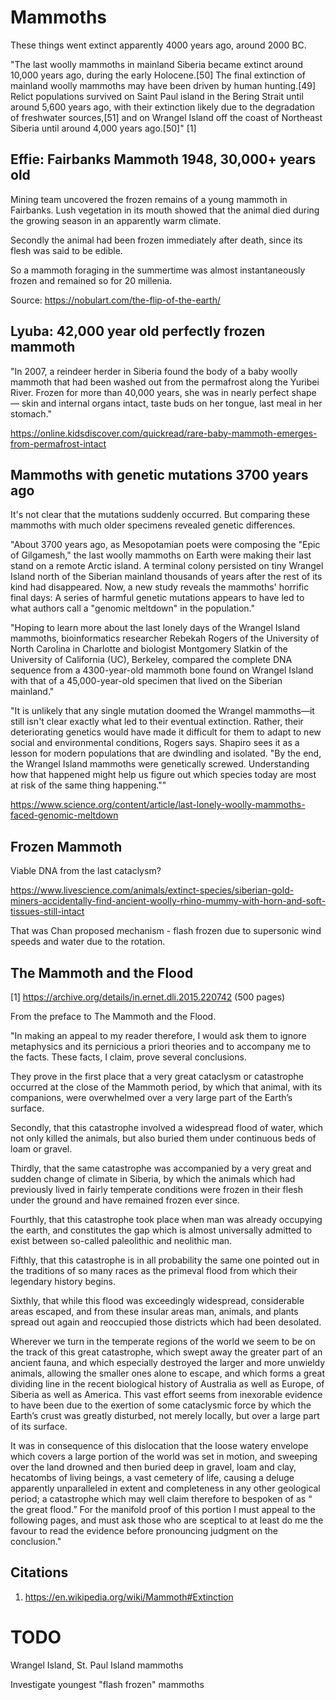 # Mammoths

These things went extinct apparently 4000 years ago, around 2000 BC.

"The last woolly mammoths in mainland Siberia became extinct around 10,000 years ago, during the early Holocene.[50] The final extinction of mainland woolly mammoths may have been driven by human hunting.[49] Relict populations survived on Saint Paul island in the Bering Strait until around 5,600 years ago, with their extinction likely due to the degradation of freshwater sources,[51] and on Wrangel Island off the coast of Northeast Siberia until around 4,000 years ago.[50]" [1]

## Effie: Fairbanks Mammoth 1948, 30,000+ years old

Mining team uncovered the frozen remains of a young mammoth in Fairbanks. Lush vegetation in its mouth showed that the animal died during the growing season in an apparently warm climate.

Secondly the animal had been frozen immediately after death, since its flesh was said to be edible.

So a mammoth foraging in the summertime was almost instantaneously frozen and remained so for 20 millenia.

Source: https://nobulart.com/the-flip-of-the-earth/

## Lyuba: 42,000 year old perfectly frozen mammoth

"In 2007, a reindeer herder in Siberia found the body of a baby woolly mammoth that had been washed out from the permafrost along the Yuribei River. Frozen for more than 40,000 years, she was in nearly perfect shape — skin and internal organs intact, taste buds on her tongue, last meal in her stomach."

https://online.kidsdiscover.com/quickread/rare-baby-mammoth-emerges-from-permafrost-intact

## Mammoths with genetic mutations 3700 years ago

It's not clear that the mutations suddenly occurred. But comparing these mammoths with much older specimens revealed genetic differences.

"About 3700 years ago, as Mesopotamian poets were composing the "Epic of Gilgamesh," the last woolly mammoths on Earth were making their last stand on a remote Arctic island. A terminal colony persisted on tiny Wrangel Island north of the Siberian mainland thousands of years after the rest of its kind had disappeared. Now, a new study reveals the mammoths' horrific final days: A series of harmful genetic mutations appears to have led to what authors call a "genomic meltdown" in the population."

"Hoping to learn more about the last lonely days of the Wrangel Island mammoths, bioinformatics researcher Rebekah Rogers of the University of North Carolina in Charlotte and biologist Montgomery Slatkin of the University of California (UC), Berkeley, compared the complete DNA sequence from a 4300-year-old mammoth bone found on Wrangel Island with that of a 45,000-year-old specimen that lived on the Siberian mainland."

"It is unlikely that any single mutation doomed the Wrangel mammoths—it still isn't clear exactly what led to their eventual extinction. Rather, their deteriorating genetics would have made it difficult for them to adapt to new social and environmental conditions, Rogers says. Shapiro sees it as a lesson for modern populations that are dwindling and isolated. "By the end, the Wrangel Island mammoths were genetically screwed. Understanding how that happened might help us figure out which species today are most at risk of the same thing happening.""

https://www.science.org/content/article/last-lonely-woolly-mammoths-faced-genomic-meltdown

## Frozen Mammoth

Viable DNA from the last cataclysm?

https://www.livescience.com/animals/extinct-species/siberian-gold-miners-accidentally-find-ancient-woolly-rhino-mummy-with-horn-and-soft-tissues-still-intact

That was Chan proposed mechanism - flash frozen due to supersonic wind speeds and water due to the rotation.

## The Mammoth and the Flood

[1] https://archive.org/details/in.ernet.dli.2015.220742 (500 pages)

From the preface to The Mammoth and the Flood.

"In making an appeal to my reader therefore, I would ask them to ignore metaphysics and its pernicious a priori theories and to accompany me to the facts. These facts, I claim, prove several conclusions. 

They prove in the first place that a very great cataclysm or catastrophe occurred at the close of the Mammoth period, by which that animal, with its companions, were overwhelmed over a very large part of the Earth’s surface.

Secondly, that this catastrophe involved a widespread flood of water, which not only killed the animals, but also buried them under continuous beds of loam or
gravel. 

Thirdly, that the same catastrophe was accompanied by a very great and sudden change of climate in Siberia, by which the animals which had previously lived in fairly temperate conditions were frozen in their flesh under the ground and have remained frozen ever since.

Fourthly, that this catastrophe took place when man was already occupying the earth, and constitutes the gap which is almost universally admitted to exist between so-called paleolithic and neolithic man.

Fifthly, that this catastrophe is in all probability the same one pointed out in the traditions of so many races as the primeval flood from which their legendary
history begins. 

Sixthly, that while this flood was exceedingly widespread, considerable areas escaped, and from these insular areas man, animals, and plants spread out again and reoccupied those districts which had been desolated. 

Wherever we turn in the temperate regions of the world we seem to be on the track of this great catastrophe, which swept away the greater part of an ancient fauna, and which especially destroyed the larger and more unwieldy animals, allowing the smaller ones alone to escape, and which forms a great dividing line in the recent biological history of Australia as well as Europe, of Siberia as well as America. This vast effort seems from inexorable evidence to have been due to the exertion of some cataclysmic force by which the Earth’s crust was greatly disturbed, not merely locally, but over a large part of its surface.

It was in consequence of this dislocation that the loose watery envelope which covers a large portion of the world was set in motion, and sweeping over the land drowned and then buried deep in gravel, loam and clay, hecatombs of living beings, a vast cemetery of life, causing a deluge apparently unparalleled in extent and completeness in any other geological period; a catastrophe which may well claim therefore to bespoken of as “ the great flood.” For the manifold proof of this portion I must appeal to the following pages, and must ask those who are sceptical to at least do me the favour to read the evidence before pronouncing judgment on the conclusion."

## Citations

1. https://en.wikipedia.org/wiki/Mammoth#Extinction

# TODO

Wrangel Island, St. Paul Island mammoths

Investigate youngest "flash frozen" mammoths